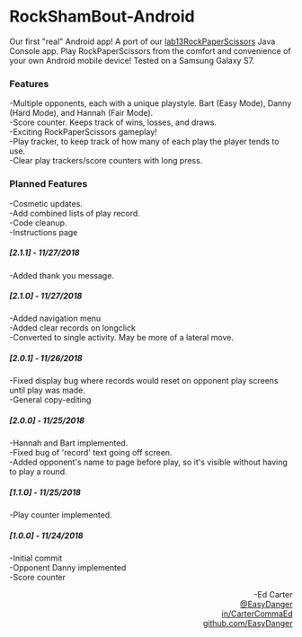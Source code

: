 # RockShamBout-Android
Our first "real" Android app! A port of our <a href="https://github.com/EasyDanger/lab13RockPaperScissors">lab13RockPaperScissors</a> Java Console app. Play RockPaperScissors from the comfort and convenience of your own Android mobile device! Tested on a Samsung Galaxy S7.

### Features
-Multiple opponents, each with a unique playstyle. Bart (Easy Mode), Danny (Hard Mode), and Hannah (Fair Mode).<br>
-Score counter. Keeps track of wins, losses, and draws.<br>
-Exciting RockPaperScissors gameplay!<br>
-Play tracker, to keep track of how many of each play the player tends to use.<br>
-Clear play trackers/score counters with long press.<br>

### Planned Features
-Cosmetic updates.<br>
-Add combined lists of play record.<br>
-Code cleanup.<br>
-Instructions page<br>

##### [2.1.1] - 11/27/2018<br>
-Added thank you message.

##### [2.1.0] - 11/27/2018<br>
-Added navigation menu<br>
-Added clear records on longclick<br>
-Converted to single activity. May be more of a lateral move.<br>

##### [2.0.1] - 11/26/2018<br>
-Fixed display bug where records would reset on opponent play screens until play was made.<br>
-General copy-editing<br>

##### [2.0.0] - 11/25/2018<br>
-Hannah and Bart implemented.<br>
-Fixed bug of 'record' text going off screen.<br>
-Added opponent's name to page before play, so it's visible without having to play a round.<br>

##### [1.1.0] - 11/25/2018
-Play counter implemented.<br>

##### [1.0.0] - 11/24/2018
-Initial commit<br>
-Opponent Danny implemented<br>
-Score counter<br>


<div align="right">-Ed Carter</div> 
<a href="https://twitter.com/EasyDanger"><div align="right">@EasyDanger</div></a>
<a href="https://linkedin.com/in/CarterCommaEd"><div align="right">in/CarterCommaEd </div></a>
<a href="https://github.com/EasyDanger"><div align="right">github.com/EasyDanger</div></a>
